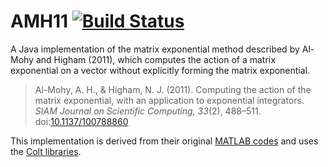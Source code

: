 # AMH11 [![Build Status](https://travis-ci.org/armanbilge/AMH11.svg)](https://travis-ci.org/armanbilge/AMH11)

A Java implementation of the matrix exponential method described by Al-Mohy and
Higham (2011), which computes the action of a matrix exponential on a vector
without explicitly forming the matrix exponential. 

> Al-Mohy, A. H., & Higham, N. J. (2011). Computing the action of the matrix
> exponential, with an application to exponential integrators. *SIAM Journal on
> Scientific Computing, 33*(2), 488–511.
> doi:[10.1137/100788860](http://dx.doi.org/10.1137/100788860) 

This implementation is derived from their original
[MATLAB codes](http://www.mathworks.com/matlabcentral/fileexchange/29576-matrix-exponential-times-a-vector)
and uses the [Colt libraries](http://en.wikipedia.org/wiki/Colt_(libraries)).
